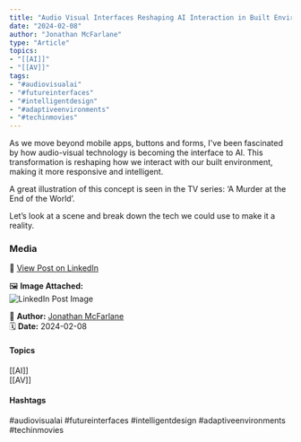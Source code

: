 ```yaml
---
title: "Audio Visual Interfaces Reshaping AI Interaction in Built Environments"  
date: "2024-02-08"  
author: "Jonathan McFarlane"  
type: "Article"  
topics:  
- "[[AI]]"  
- "[[AV]]"   
tags:  
- "#audiovisualai"  
- "#futureinterfaces"  
- "#intelligentdesign"  
- "#adaptiveenvironments"  
- "#techinmovies" 
---
```

As we move beyond mobile apps, buttons and forms, I've been fascinated by how audio-visual technology is becoming the interface to AI. This transformation is reshaping how we interact with our built environment, making it more responsive and intelligent.

A great illustration of this concept is seen in the TV series: ‘A Murder at the End of the World’.

Let’s look at a scene and break down the tech we could use to make it a reality.

### Media

🔗 [View Post on LinkedIn](https://www.linkedin.com/feed/update/urn:li:activity:7161212385611972609)  
  
🖼 **Image Attached:**  
![LinkedIn Post Image](https://media.licdn.com/dms/image/v2/D5612AQEzn8hw24eptA/article-cover_image-shrink_423_752/article-cover_image-shrink_423_752/0/1707278129725?e=1747267200&v=beta&t=bzdYnDA0f1Xq7TRDrPZix2p3UMjQW4ID4ORC6lDLMSQ)  
  
👤 **Author:** [Jonathan McFarlane](https://www.linkedin.com/in/jonathanmcfarlane/)  
🗓️ **Date:** 2024-02-08

#### Topics

[[AI]]  
[[AV]]  

#### Hashtags

#audiovisualai #futureinterfaces #intelligentdesign #adaptiveenvironments #techinmovies